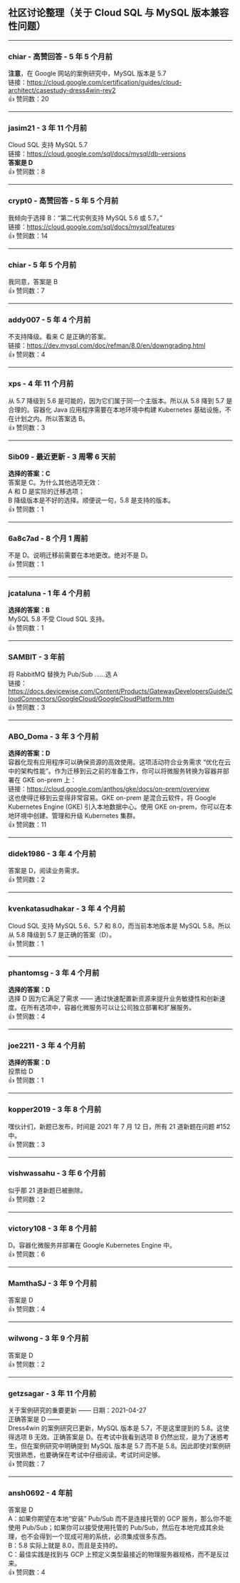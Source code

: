 ## 社区讨论整理（关于 Cloud SQL 与 MySQL 版本兼容性问题）

---

### chiar - 高赞回答 - 5 年 5 个月前  
**注意**，在 Google 网站的案例研究中，MySQL 版本是 5.7    
链接：https://cloud.google.com/certification/guides/cloud-architect/casestudy-dress4win-rev2  
👍 赞同数：20  

---

### jasim21 - 3 年 11 个月前    
Cloud SQL 支持 MySQL 5.7    
链接：https://cloud.google.com/sql/docs/mysql/db-versions  
**答案是 D**  
👍 赞同数：8  

---

### crypt0 - 高赞回答 - 5 年 5 个月前    
我倾向于选择 B：“第二代实例支持 MySQL 5.6 或 5.7。”    
链接：https://cloud.google.com/sql/docs/mysql/features  
👍 赞同数：14  

---

### chiar - 5 年 5 个月前    
我同意，答案是 B  
👍 赞同数：7  

---

### addy007 - 5 年 4 个月前    
不支持降级。看来 C 是正确的答案。    
链接：https://dev.mysql.com/doc/refman/8.0/en/downgrading.html  
👍 赞同数：4  

---

### xps - 4 年 11 个月前    
从 5.7 降级到 5.6 是可能的，因为它们属于同一个主版本。所以从 5.8 降到 5.7 是合理的。容器化 Java 应用程序需要在本地环境中构建 Kubernetes 基础设施，不在计划之内。所以答案选 B。  
👍 赞同数：3  

---

### Sib09 - 最近更新 - 3 周零 6 天前  
**选择的答案：C**    
答案是 C。为什么其他选项无效：    
A 和 D 是实际的迁移选项；    
B 降级版本是不好的选择。顺便说一句，5.8 是支持的版本。  
👍 赞同数：1  

---

### 6a8c7ad - 8 个月 1 周前    
不是 D。说明迁移前需要在本地更改。绝对不是 D。  
👍 赞同数：1  

---

### jcataluna - 1 年 4 个月前  
**选择的答案：B**    
MySQL 5.8 不受 Cloud SQL 支持。  
👍 赞同数：1  

---

### SAMBIT - 3 年前    
将 RabbitMQ 替换为 Pub/Sub ……选 A    
链接：https://docs.devicewise.com/Content/Products/GatewayDevelopersGuide/CloudConnectors/GoogleCloud/GoogleCloudPlatform.htm  
👍 赞同数：3  

---

### ABO_Doma - 3 年 3 个月前  
**选择的答案：D**    
容器化现有应用程序可以确保资源的高效使用。这项活动符合业务需求 “优化在云中的架构性能”。作为迁移到云之前的准备工作，你可以将微服务转换为容器并部署在 GKE on-prem 上：    
链接：https://cloud.google.com/anthos/gke/docs/on-prem/overview    
这也使得迁移到云变得非常容易。GKE on-prem 是混合云软件，将 Google Kubernetes Engine (GKE) 引入本地数据中心。使用 GKE on-prem，你可以在本地环境中创建、管理和升级 Kubernetes 集群。  
👍 赞同数：11  

---

### didek1986 - 3 年 4 个月前    
答案是 D，阅读业务需求。  
👍 赞同数：2  

---

### kvenkatasudhakar - 3 年 4 个月前    
Cloud SQL 支持 MySQL 5.6、5.7 和 8.0，而当前本地版本是 MySQL 5.8。所以从 5.8 降级到 5.7 是正确的答案（D）。  
👍 赞同数：1  

---

### phantomsg - 3 年 4 个月前  
**选择的答案：D**    
选择 D 因为它满足了需求 —— 通过快速配置新资源来提升业务敏捷性和创新速度。在所有选项中，容器化微服务可以让公司独立部署和扩展服务。  
👍 赞同数：4  

---

### joe2211 - 3 年 4 个月前  
**选择的答案：D**    
投票给 D  
👍 赞同数：1  

---

### kopper2019 - 3 年 8 个月前    
嘿伙计们，新题已发布，时间是 2021 年 7 月 12 日，所有 21 道新题在问题 #152 中。  
👍 赞同数：3  

---

### vishwassahu - 3 年 6 个月前    
似乎那 21 道新题已被删除。  
👍 赞同数：2  

---

### victory108 - 3 年 8 个月前    
D。容器化微服务并部署在 Google Kubernetes Engine 中。  
👍 赞同数：6  

---

### MamthaSJ - 3 年 9 个月前    
答案是 D  
👍 赞同数：4  

---

### wilwong - 3 年 9 个月前    
答案是 D  
👍 赞同数：2  

---

### getzsagar - 3 年 11 个月前    
关于案例研究的重要更新 —— 日期：2021-04-27    
正确答案是 D ——    
Dress4win 的案例研究已更新，MySQL 版本是 5.7，不是这里提到的 5.8。这使得选项 B 无效。正确答案是 D。在考试中我看到选项 B 仍然出现，是为了迷惑考生，但在案例研究中明确提到 MySQL 版本是 5.7 而不是 5.8。因此即使对案例研究很熟悉，也要确保在考试中仔细阅读。考试时间足够。  
👍 赞同数：7  

---

### ansh0692 - 4 年前    
答案是 D    
A：如果你期望在本地“安装” Pub/Sub 而不是连接托管的 GCP 服务，那么你不能使用 Pub/Sub；如果你可以接受使用托管的 Pub/Sub，然后在本地完成其余处理，也不会得到一个现成可用的系统，必须集成很多东西。    
B：5.8 实际上就是 8.0，而且是支持的。    
C：最佳实践是找到与 GCP 上预定义类型最接近的物理服务器规格，而不是反过来。  
👍 赞同数：4  
